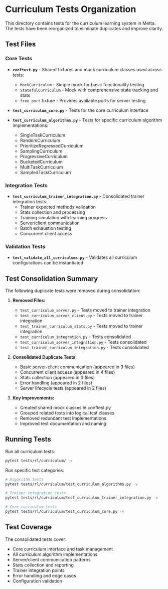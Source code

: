 # Curriculum Tests Organization

This directory contains tests for the curriculum learning system in Metta. The tests have been reorganized to eliminate duplicates and improve clarity.

## Test Files

### Core Tests

- **`conftest.py`** - Shared fixtures and mock curriculum classes used across tests:
  - `MockCurriculum` - Simple mock for basic functionality testing
  - `StatefulCurriculum` - Mock with comprehensive state tracking and stats
  - `free_port` fixture - Provides available ports for server testing

- **`test_curriculum_core.py`** - Tests for the core curriculum interface

- **`test_curriculum_algorithms.py`** - Tests for specific curriculum algorithm implementations:
  - SingleTaskCurriculum
  - RandomCurriculum
  - PrioritizeRegressedCurriculum
  - SamplingCurriculum
  - ProgressiveCurriculum
  - BucketedCurriculum
  - MultiTaskCurriculum
  - SampledTaskCurriculum

### Integration Tests

- **`test_curriculum_trainer_integration.py`** - Consolidated trainer integration tests:
  - Trainer expected methods validation
  - Stats collection and processing
  - Training simulation with learning progress
  - Server/client communication
  - Batch exhaustion testing
  - Concurrent client access

### Validation Tests

- **`test_validate_all_curriculums.py`** - Validates all curriculum configurations can be instantiated

## Test Consolidation Summary

The following duplicate tests were removed during consolidation:

1. **Removed Files:**
   - `test_curriculum_server.py` - Tests moved to trainer integration
   - `test_curriculum_server_client.py` - Tests moved to trainer integration
   - `test_trainer_curriculum_stats.py` - Tests moved to trainer integration
   - `test_curriculum_integration.py` - Tests consolidated
   - `test_curriculum_server_integration.py` - Tests consolidated
   - `test_trainer_curriculum_integration.py` - Tests consolidated

2. **Consolidated Duplicate Tests:**
   - Basic server-client communication (appeared in 3 files)
   - Concurrent client access (appeared in 4 files)
   - Stats collection (appeared in 3 files)
   - Error handling (appeared in 2 files)
   - Server lifecycle tests (appeared in 2 files)

3. **Key Improvements:**
   - Created shared mock classes in conftest.py
   - Grouped related tests into logical test classes
   - Removed redundant test implementations
   - Improved test documentation and naming

## Running Tests

Run all curriculum tests:
```bash
pytest tests/rl/curriculum/ -v
```

Run specific test categories:
```bash
# Algorithm tests
pytest tests/rl/curriculum/test_curriculum_algorithms.py -v

# Trainer integration tests
pytest tests/rl/curriculum/test_curriculum_trainer_integration.py -v

# Core curriculum tests
pytest tests/rl/curriculum/test_curriculum_core.py -v
```

## Test Coverage

The consolidated tests cover:
- Core curriculum interface and task management
- All curriculum algorithm implementations
- Server/client communication patterns
- Stats collection and reporting
- Trainer integration points
- Error handling and edge cases
- Configuration validation